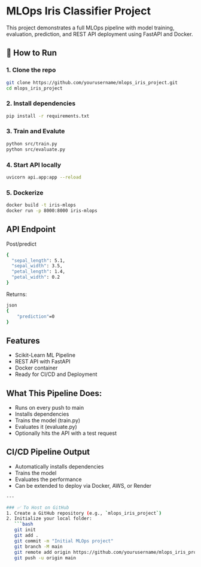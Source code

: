 # MLOps Iris Classifier Project

This project demonstrates a full MLOps pipeline with model training, evaluation, prediction, and REST API deployment using FastAPI and Docker.

## 🔧 How to Run

### 1. Clone the repo
```bash
git clone https://github.com/yourusername/mlops_iris_project.git
cd mlops_iris_project
```
### 2. Install dependencies
```bash
pip install -r requirements.txt
```
### 3. Train and Evalute
```bash
python src/train.py
python src/evaluate.py
```
### 4. Start API locally
```bash
uvicorn api.app:app --reload
```
### 5. Dockerize
```bash
docker build -t iris-mlops
docker run -p 8000:8000 iris-mlops
```
## API Endpoint
Post/predict
```bash
{
  "sepal_length": 5.1,
  "sepal_width": 3.5,
  "petal_length": 1.4,
  "petal_width": 0.2
}
```
Returns:
```bash
json
{
    "prediction"=0
}
```
## Features
* Scikit-Learn ML Pipeline
* REST API with FastAPI
* Docker container
* Ready for CI/CD and Deployment

##  What This Pipeline Does:
* Runs on every push to main
* Installs dependencies
* Trains the model (train.py)
* Evaluates it (evaluate.py)
* Optionally hits the API with a test request


## CI/CD Pipeline Output
* Automatically installs dependencies
* Trains the model
* Evaluates the performance
* Can be extended to deploy via Docker, AWS, or Render

```bash
---

### ✅ To Host on GitHub
1. Create a GitHub repository (e.g., `mlops_iris_project`)
2. Initialize your local folder:
   ```bash
   git init
   git add .
   git commit -m "Initial MLOps project"
   git branch -M main
   git remote add origin https://github.com/yourusername/mlops_iris_project.git
   git push -u origin main

```

